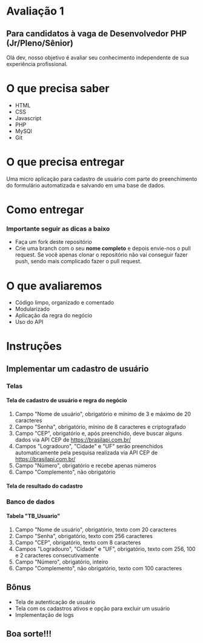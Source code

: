 # Avaliação 1
## Para candidatos à vaga de Desenvolvedor PHP (Jr/Pleno/Sênior)
Olá dev, nosso objetivo é avaliar seu conhecimento independente de sua experiência profissional. 

# O que precisa saber
* HTML
* CSS
* Javascript 
* PHP
* MySQl
* Git

# O que precisa entregar
Uma micro aplicação para cadastro de usuário com parte do preenchimento do formulário automatizada e salvando em uma base de dados.

# Como entregar
### Importante seguir as dicas a baixo
* Faça um fork deste repositório
* Crie uma branch com o seu **nome completo** e depois envie-nos o pull request. Se você apenas clonar o repositório não vai conseguir fazer push, sendo  mais complicado fazer o pull request.

# O que avaliaremos
* Código limpo, organizado e comentado
* Modularizado
* Aplicação da regra do negócio
* Uso do API

# Instruções
## Implementar um cadastro de usuário

### Telas
#### Tela de cadastro de usuário e regra do negócio
1. Campo "Nome de usuário", obrigatório e mínimo de 3 e máximo de 20 caracteres
2. Campo "Senha", obrigatório, mínino de 8 caracteres e criptografado
3. Campo "CEP", obrigatório e, após preenchido, deve buscar alguns dados via API CEP de https://brasilapi.com.br/
4. Campos "Logradouro", "Cidade" e "UF" serão preenchidos automaticamente pela pesquisa realizada via API CEP de https://brasilapi.com.br/
5. Campo "Número", obrigatório e recebe apenas números
6. Campo "Complemento", não obrigatório

#### Tela de resultado do cadastro

### Banco de dados
#### Tabela "TB_Usuario"
1. Campo "Nome de usuário", obrigatório, texto com 20 caracteres
2. Campo "Senha", obrigatório, texto com 256 caracteres
3. Campo "CEP", obrigatório, texto com 8 caracteres
4. Campos "Logradouro", "Cidade" e "UF", obrigatório, texto com 256, 100 e 2 caracteres consecutivamente
5. Campo "Número", obrigatório, inteiro
6. Campo "Complemento", não obrigatório, texto com 100 caracteres

## Bônus
* Tela de autenticação de usuário
* Tela com os cadastros ativos e opção para excluir um usuário
* Implementação de logs

## Boa sorte!!!
